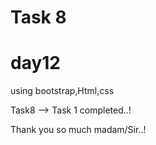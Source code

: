 # Task 8
# day12

using bootstrap,Html,css

 Task8 --> Task 1 completed..!

  Thank you so much madam/Sir..!